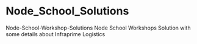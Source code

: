 # Node_School_Solutions
Node-School-Workshop-Solutions
Node School Workshops Solution with some details about Infraprime Logistics
